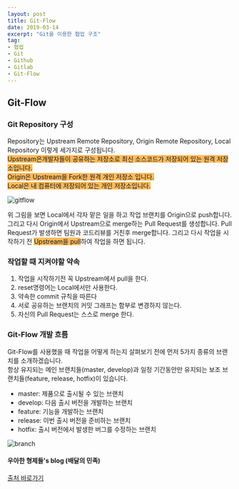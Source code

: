 ```yaml
--- 
layout: post
title: Git-Flow
date: 2019-03-14
excerpt: "Git을 이용한 협업 구조"
tag:
- 협업 
- Git
- Github
- Gitlab
- Git-Flow
---
```


## Git-Flow

### Git Repository 구성 
Repository는 Upstream Remote Repository, Origin Remote Repository, Local Repository 이렇게 세가지로 
구성됩니다. <br>
<span style="background-color: #fdbb5d" >Upstream은개발자들이 공유하는 저장소로 최신 소스코드가 저장되어 있는 원격 저장소입니다.</span><br>
<span style="background-color: #fdbb5d">Origin은 Upstream을 Fork한 원격 개인 저장소 입니다.</span><br>
<span style="background-color: #fdbb5d">Local은 내 컴퓨터에 저장되어 있는 개인 저장소입니다.</span><br>

![gitflow](https://user-images.githubusercontent.com/33630505/54355204-cde93a00-469b-11e9-9586-17f99fe88b8e.JPG)

위 그림을 보면 Local에서 각자 맡은 일을 하고 작업 브랜치를 Origin으로 push합니다. 그리고 다시 Origin에서
Upstream으로 merge하는 Pull Request를 생성합니다. Pull Request가 발생하면 팀원과 코드리뷰를 거친후 merge합니다. 그리고 다시 작업을 시작하기 전 <span style="background-color:#fdbb5b">Upstream을 pull</span>하여 작업을 하면 됩니다. 

### 작업할 때 지켜야할 약속 
1. 작업을 시작하기전 꼭 Upstream에서 pull을 한다.
2. reset명령어는 Local에서만 사용한다.
3. 약속한 commit 규칙을 따른다
4. 서로 공유하는 브랜치의 커밋 그래프는 함부로 변경하지 않는다.
5. 자신의 Pull Request는 스스로 merge 한다.

### Git-Flow 개발 흐름 
Git-Flow를 사용했을 때 작업을 어떻게 하는지 살펴보기 전에 먼저 5가지 종류의 브랜치를 소개하겠습니다.<br>
항상 유지되는 메인 브랜치들(master, develop)과 일정 기간동안만 유지되는 보조 브랜치들(feature, release, hotfix)이 있습니다.<br>
- master: 제품으로 출시될 수 있는 브랜치
- develop: 다음 출시 버전을 개발하는 브랜치
- feature: 기능을 개발하는 브랜치
- release: 이번 출시 버전을 준비하는 브랜치
- hotfix: 출시 버전에서 발생한 버그를 수정하는 브랜치 

![branch](https://user-images.githubusercontent.com/33630505/54355207-ce81d080-469b-11e9-920c-fbcc3b82837f.png)

#### 우아한 형제들's blog (배달의 민족)
[출처 바로가기](http://woowabros.github.io/experience/2017/10/30/baemin-mobile-git-branch-strategy.html)
